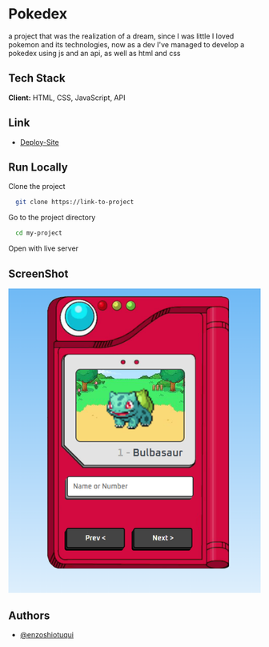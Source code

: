  # Pokedex
 
a project that was the realization of a dream, since I was little I loved pokemon and its technologies, now as a dev I've managed to develop a pokedex using js and an api, as well as html and css

## Tech Stack

**Client:** HTML, CSS, JavaScript, API

## Link

- [Deploy-Site](https://epokedex.netlify.app)

## Run Locally

Clone the project

```bash
  git clone https://link-to-project
```

Go to the project directory

```bash
  cd my-project
```

Open with live server


## ScreenShot
![screenshot](Screenshot_1.png)

## Authors

- [@enzoshiotuqui](https://github.com/EnzoShiotuqui)
